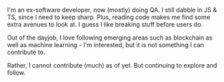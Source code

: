 I'm an ex-software developer, now (mostly) doing QA. I still dabble in JS & TS, since I need to keep sharp. Plus, reading code makes me find some extra avenues to look at. I guess I like breaking stuff before users do.

Out of the dayjob, I love following emerging areas such as blockchain as well as machine learning - I'm interested, but it is not something I can contribute to.

Rather, I cannot contribute (much) as of yet. But continuing to explore and follow.
